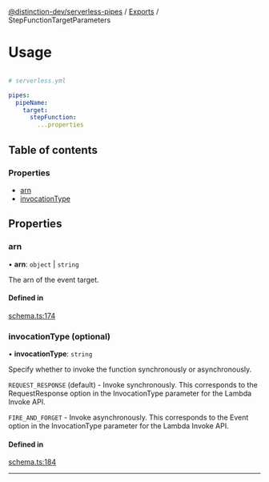 [@distinction-dev/serverless-pipes](../README.md) / [Exports](parameters.md) / StepFunctionTargetParameters

# Usage
```yaml

# serverless.yml

pipes:
  pipeName:
    target:
      stepFunction:
        ...properties
```


## Table of contents

### Properties

- [arn](StepFunctionTargetParameters.md.md#arn)
- [invocationType](StepFunctionTargetParameters.md.md#invocationType)


## Properties

### arn

• **arn**: `object` | `string`

The arn of the event target.


#### Defined in

[schema.ts:174](https://github.com/distinction-dev/serverless-pipes/blob/bafcd10b595a304cf2a2f2f7cf109be3ea8504f2/src/schema.ts#L174)

### invocationType (optional)

• **invocationType**: `string`

Specify whether to invoke the function synchronously or asynchronously.

`REQUEST_RESPONSE` (default) - Invoke synchronously. This corresponds to the RequestResponse option in the InvocationType parameter for the Lambda Invoke API.

`FIRE_AND_FORGET` - Invoke asynchronously. This corresponds to the Event option in the InvocationType parameter for the Lambda Invoke API.


#### Defined in

[schema.ts:184](https://github.com/distinction-dev/serverless-pipes/blob/bafcd10b595a304cf2a2f2f7cf109be3ea8504f2/src/schema.ts#L184)


---
